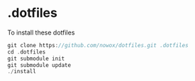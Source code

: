 # .dotfiles

To install these dotfiles

```c
git clone https://github.com/nowox/dotfiles.git .dotfiles
cd .dotfiles
git submodule init
git submodule update
./install
```
